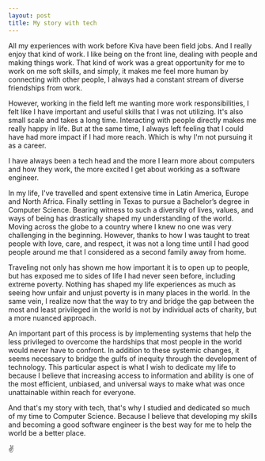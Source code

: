 ```yaml
---
layout: post
title: My story with tech
---
```


All my experiences with work before Kiva have been field jobs. And I really enjoy that kind of work. I like being on the front line, dealing with people and making things work. That kind of work was a great opportunity for me to work on me soft skills, and simply, it makes me feel more human by connecting with other people, I always had a constant stream of diverse friendships from work.

However, working in the field left me wanting more work responsibilities, I felt like I have important and useful skills that I was not utilizing. It's also small scale and takes a long time. Interacting with people directly makes me really happy in life. But at the same time, I always left feeling that I could have had more impact if I had more reach. Which is why I'm not pursuing it as a career.

I have always been a tech head and the more I learn more about computers and how they work, the more excited I get about working as a software engineer.

In my life, I've travelled and spent extensive time in Latin America, Europe and North Africa. Finally settling in Texas to pursue a Bachelor’s degree in Computer Science. Bearing witness to such a diversity of lives, values, and ways of being has drastically shaped my understanding of the world. Moving across the globe to a country where I knew no one was very challenging in the beginning. However, thanks to how I was taught to treat people with love, care, and respect, it was not a long time until I had good people around me that I considered as a second family away from home.

Traveling not only has shown me how important it is to open up to people, but has exposed me to sides of life I had never seen before, including extreme poverty. Nothing has shaped my life experiences as much as seeing how unfair and unjust poverty is in many places in the world. In the same vein, I realize now that the way to try and bridge the gap between the most and least privileged in the world is not by individual acts of charity, but a more nuanced approach.

An important part of this process is by implementing systems that help the less privileged to overcome the hardships that most people in the world would never have to confront. In addition to these systemic changes, it seems necessary to bridge the gulfs of inequity through the development of technology. This particular aspect is what I wish to dedicate my life to because I believe that increasing access to information and ability is one of the most efficient, unbiased, and universal ways to make what was once unattainable within reach for everyone.

And that's my story with tech, that's why I studied and dedicated so much of my time to Computer Science. Because I believe that developing my skills and becoming a good software engineer is the best way for me to help the world be a better place.

✌️
